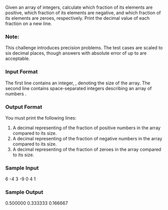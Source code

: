 Given an array of integers, calculate which fraction of its elements are positive, which fraction of its elements are negative, and which fraction of its elements are zeroes, respectively. Print the decimal value of each fraction on a new line.

### Note: 
This challenge introduces precision problems. The test cases are scaled to six decimal places, though answers with absolute error of up to  are acceptable.

### Input Format

The first line contains an integer, , denoting the size of the array. 
The second line contains  space-separated integers describing an array of numbers .

### Output Format

You must print the following  lines:

1. A decimal representing of the fraction of positive numbers in the array compared to its size.
2. A decimal representing of the fraction of negative numbers in the array compared to its size.
3. A decimal representing of the fraction of zeroes in the array compared to its size.

### Sample Input

6
-4 3 -9 0 4 1         

### Sample Output

0.500000
0.333333
0.166667
